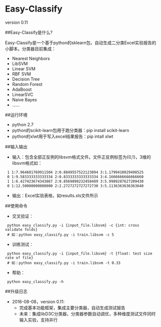 # Easy-Classify
version 0.11

##Easy-Classify是什么?

Easy-Classify是一个基于python的sklearn包，自动生成二分类Excel实验报告的小脚本。分类器目前集成：

* Nearest Neighbors
* LibSVM
* Linear SVM
* RBF SVM
* Decision Tree
* Random Forest
* AdaBoost
* LinearSVC
* Naive Bayes
* ......

##运行环境

* python 2.7
* python的scikit-learn包用于跑分类器：pip install scikit-learn
* python的xlwt用于写入excel结果报告：pip intall xlwt

##输入输出
 
 * 输入：包含全部正反例的libsvm格式文件。文件正反例标签为{0,1}，3维的libsvm格式如：
 
 ```txt
  1 1:7.964601769911504 2:0.8849557522123894 3:1.1799410029498525
  0 1:9.583333333333334 2:0.8333333333333334 3:4.1666666666666660
  1 1:6.427423674343867 2:0.8569898232458489 3:5.9989287627209430
  0 1:12.50000000000000 2:2.2727272727272730 3:5.1136363636363640
```
 * 输出：Excel实验表格，如results.xls文件所示
 
##使用命令

* 交叉验证：
 ```ssh
  python easy_classify.py -i {input_file.libsvm} -c {int: cross validate folds}
  # 如：python easy_classify.py -i train.libsvm -c 5
```

* 训练测试：
 ```ssh
  python easy_classify.py -i {input_file.libsvm} -t {float: test size rate of file}
  # 如：python easy_classify.py -i train.libsvm -t 0.33
```

* 帮助：
 ```ssh
  python easy_classify.py -h
```

##升级日志
 * 2016-08-08，version 0.11:
   * 完成基本功能框架，集成主要分类器，自动生成测试报告
   * 未来：集成libD3C分类器，分类器参数自动调优，多种维度测试文件同时输入实验，支持并行
 
